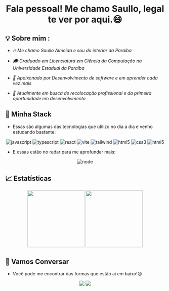 <h1 align="center" >Fala pessoal! Me chamo Saullo, legal te ver por aqui.😄 </h1>


## 💡 Sobre mim :


 - *🔥 Me chamo Saullo Almeida e sou do interior da Paraíba* 

 - *🎓 Graduado em Licenciatura em Ciência da Computação na Universidade Estadual da Paraíba* 

 - *💙 Apaixonado por Desenvolvimento de software e em aprender cada vez mais* 
 
 - *🚀 Atualmente em busca de recolocação profissional e da primeira oportunidade em desenvolvimento*

## 🔮 Minha Stack


- Essas são algumas das tecnologias que utilizo no dia a dia e venho estudando bastante:

<div align="center">
    <img align="center" alt="javascript" src="https://img.shields.io/badge/JavaScript-323330?style=for-the-badge&logo=javascript&logoColor=F7DF1E">
    <img align="center" alt="typescript" src="https://img.shields.io/badge/TypeScript-007ACC?style=for-the-badge&logo=typescript&logoColor=white">
    <img align="center" alt="react" src="https://img.shields.io/badge/React-20232A?style=for-the-badge&logo=react&logoColor=61DAFB">
    <img align="center" alt="vite" src="https://img.shields.io/badge/Vite-B73BFE?style=for-the-badge&logo=vite&logoColor=FFD62E">
    <img align="center" alt="tailwind" src="https://img.shields.io/badge/Tailwind_CSS-38B2AC?style=for-the-badge&logo=tailwind-css&logoColor=white">
    <img align="center" alt="html5" src="https://img.shields.io/badge/HTML5-E34F26?style=for-the-badge&logo=html5&logoColor=white">
    <img align="center" alt="css3" src="https://img.shields.io/badge/CSS3-1572B6?style=for-the-badge&logo=css3&logoColor=white">
    <img align="center" alt="html5" src="https://img.shields.io/badge/next.js-000000?style=for-the-badge&logo=nextdotjs&logoColor=white">
  <!--
    <img align="center" alt="json" src="https://img.shields.io/badge/json-5E5C5C?style=for-the-badge&logo=json&logoColor=white">
    <img align="center" alt="markdown" src="https://img.shields.io/badge/Markdown-000000?style=for-the-badge&logo=markdown&logoColor=white">
    <img align="center" alt="bootstrap" src="https://img.shields.io/badge/Bootstrap-563D7C?style=for-the-badge&logo=bootstrap&logoColor=white">
  -->
</div>


- E essas estão no radar para me aprofundar mais:

<div align="center">
    <img align="center" alt="node" src="https://img.shields.io/badge/Node.js-339933?style=for-the-badge&logo=nodedotjs&logoColor=white">
</div>


## 📈 Estatísticas

<div align="center">
  <a href="https://github.com/saulloalmeida"></a>
  <img height="180em" src="https://github-readme-stats.vercel.app/api/top-langs/?username=saulloalmeida&layout=compact&langs_count=5&theme=react&hide_border=true"/>
  <img height="180em" src="https://github-readme-stats.vercel.app/api?username=saulloalmeida&show_icons=true&theme=react&include_all_commits=true&count_private=true&hide_border=true"/>
</div>

## 💬 Vamos Conversar 


- Você pode me encontrar das formas que estão ai em baixo!😄

<div align="center">
  <a href="https://www.linkedin.com/in/saullo-almeida/" target="_blank"><img src="https://img.shields.io/badge/-LinkedIn-%230077B5?style=for-the-badge&logo=linkedin&logoColor=white" target="_blank"></a>
  <a href="mailto:saullorhamon@gmail.com"><img src="https://img.shields.io/badge/-Gmail-ff9800?style=for-the-badge&logo=gmail&logoColor=white" target="_blank"></a>
</div>
